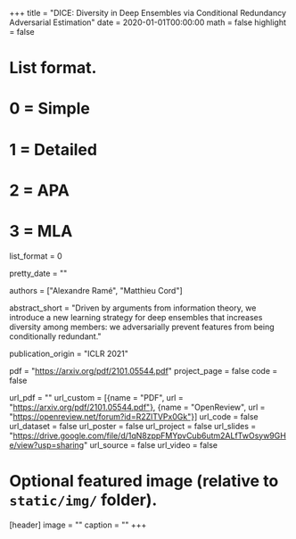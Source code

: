 +++
title = "DICE: Diversity in Deep Ensembles via Conditional Redundancy Adversarial Estimation"
date = 2020-01-01T00:00:00
math = false
highlight = false

# List format.
#   0 = Simple
#   1 = Detailed
#   2 = APA
#   3 = MLA
list_format = 0

pretty_date = ""

authors = ["Alexandre Ramé", "Matthieu Cord"]

abstract_short = "Driven by arguments from information theory, we introduce a new learning strategy for deep ensembles that increases diversity among members: we adversarially prevent features from being conditionally redundant."

publication_origin = "ICLR 2021"

pdf = "https://arxiv.org/pdf/2101.05544.pdf"
project_page = false
code = false

url_pdf = ""
url_custom = [{name = "PDF", url = "https://arxiv.org/pdf/2101.05544.pdf"}, {name = "OpenReview", url = "https://openreview.net/forum?id=R2ZlTVPx0Gk"}]
url_code = false
url_dataset = false
url_poster = false
url_project = false
url_slides = "https://drive.google.com/file/d/1qN8zppFMYpvCub6utm2ALfTwOsyw9GHe/view?usp=sharing"
url_source = false
url_video = false

# Optional featured image (relative to `static/img/` folder).
[header]
image = ""
caption = ""
+++
